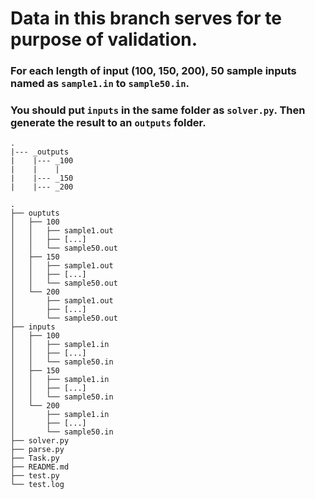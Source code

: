 # Data in this branch serves for te purpose of validation.
### For each length of input (100, 150, 200), 50 sample inputs named as `sample1.in`  to `sample50.in`.

### You should put `inputs` in the same folder as `solver.py`. Then generate the result to an `outputs` folder.

```angular2html
.
|--- _outputs
|    |--- _100
|    |    |
|    |--- _150
|    |--- _200

```
```
.
├── ouptuts
│   ├── 100
│   │   ├── sample1.out
│   │   ├── [...]
│   │   └── sample50.out
│   ├── 150
│   │   ├── sample1.out
│   │   ├── [...]
│   │   └── sample50.out
│   └── 200
│       ├── sample1.out
│       ├── [...]
│       └── sample50.out
├── inputs
│   ├── 100
│   │   ├── sample1.in
│   │   ├── [...]
│   │   └── sample50.in
│   ├── 150
│   │   ├── sample1.in
│   │   ├── [...]
│   │   └── sample50.in
│   └── 200
│       ├── sample1.in
│       ├── [...]
│       └── sample50.in
├── solver.py
├── parse.py
├── Task.py
├── README.md
├── test.py
└── test.log
```